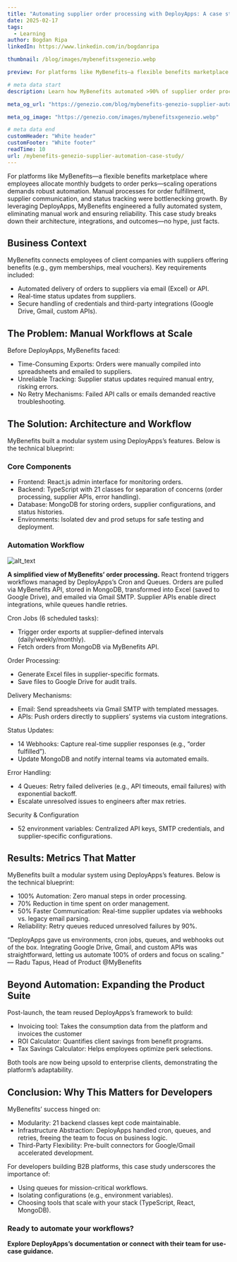 ```yaml
---
title: "Automating supplier order processing with DeployApps: A case study of MyBenefits"
date: 2025-02-17
tags:
  - Learning
author: Bogdan Ripa
linkedIn: https://www.linkedin.com/in/bogdanripa

thumbnail: /blog/images/mybenefitsxgenezio.webp

preview: For platforms like MyBenefits—a flexible benefits marketplace where employees allocate monthly budgets to order perks—scaling operations demands robust automation. Manual processes for order fulfillment, supplier communication, and status tracking were bottlenecking growth. By leveraging DeployApps, MyBenefits engineered a fully automated system, eliminating manual work and ensuring reliability. This case study breaks down their architecture, integrations, and outcomes—no hype, just facts.

# meta data start
description: Learn how MyBenefits automated >90% of supplier order processing using DeployApps’s Cron jobs, queues, and TypeScript backend. 70% manual effort reduction. Insights for developers

meta_og_url: "https://genezio.com/blog/mybenefits-genezio-supplier-automation-case-study/"

meta_og_image: "https://genezio.com/images/mybenefitsxgenezio.webp"

# meta data end
customHeader: "White header"
customFooter: "White footer"
readTime: 10
url: /mybenefits-genezio-supplier-automation-case-study/
---
```


For platforms like MyBenefits—a flexible benefits marketplace where employees allocate monthly budgets to order perks—scaling operations demands robust automation. Manual processes for order fulfillment, supplier communication, and status tracking were bottlenecking growth. By leveraging DeployApps, MyBenefits engineered a fully automated system, eliminating manual work and ensuring reliability. This case study breaks down their architecture, integrations, and outcomes—no hype, just facts.

## Business Context

MyBenefits connects employees of client companies with suppliers offering benefits (e.g., gym memberships, meal vouchers). Key requirements included:

- Automated delivery of orders to suppliers via email (Excel) or API.
- Real-time status updates from suppliers.
- Secure handling of credentials and third-party integrations (Google Drive, Gmail, custom APIs).

## The Problem: Manual Workflows at Scale

Before DeployApps, MyBenefits faced:

- Time-Consuming Exports: Orders were manually compiled into spreadsheets and emailed to suppliers.
- Unreliable Tracking: Supplier status updates required manual entry, risking errors.
- No Retry Mechanisms: Failed API calls or emails demanded reactive troubleshooting.

## The Solution: Architecture and Workflow

MyBenefits built a modular system using DeployApps’s features. Below is the technical blueprint:

### Core Components

- Frontend: React.js admin interface for monitoring orders.
- Backend: TypeScript with 21 classes for separation of concerns (order processing, supplier APIs, error handling).
- Database: MongoDB for storing orders, supplier configurations, and status histories.
- Environments: Isolated dev and prod setups for safe testing and deployment.

### Automation Workflow

![alt_text](/posts/mybenefits1.webp)

**A simplified view of MyBenefits’ order processing.**
React frontend triggers workflows managed by DeployApps’s Cron and Queues. Orders are pulled via MyBenefits API, stored in MongoDB, transformed into Excel (saved to Google Drive), and emailed via Gmail SMTP. Supplier APIs enable direct integrations, while queues handle retries.

Cron Jobs (6 scheduled tasks):

- Trigger order exports at supplier-defined intervals (daily/weekly/monthly).
- Fetch orders from MongoDB via MyBenefits API.

Order Processing:

- Generate Excel files in supplier-specific formats.
- Save files to Google Drive for audit trails.

Delivery Mechanisms:

- Email: Send spreadsheets via Gmail SMTP with templated messages.
- APIs: Push orders directly to suppliers’ systems via custom integrations.

Status Updates:

- 14 Webhooks: Capture real-time supplier responses (e.g., “order fulfilled”).
- Update MongoDB and notify internal teams via automated emails.

Error Handling:

- 4 Queues: Retry failed deliveries (e.g., API timeouts, email failures) with exponential backoff.
- Escalate unresolved issues to engineers after max retries.

Security & Configuration

- 52 environment variables: Centralized API keys, SMTP credentials, and supplier-specific configurations.

## Results: Metrics That Matter

MyBenefits built a modular system using DeployApps’s features. Below is the technical blueprint:

- 100% Automation: Zero manual steps in order processing.
- 70% Reduction in time spent on order management.
- 50% Faster Communication: Real-time supplier updates via webhooks vs. legacy email parsing.
- Reliability: Retry queues reduced unresolved failures by 90%.

“DeployApps gave us environments, cron jobs, queues, and webhooks out of the box. Integrating Google Drive, Gmail, and custom APIs was straightforward, letting us automate 100% of orders and focus on scaling.”
— Radu Tapus, Head of Product @MyBenefits

## Beyond Automation: Expanding the Product Suite

Post-launch, the team reused DeployApps’s framework to build:

- Invoicing tool: Takes the consumption data from the platform and invoices the customer
- ROI Calculator: Quantifies client savings from benefit programs.
- Tax Savings Calculator: Helps employees optimize perk selections.

Both tools are now being upsold to enterprise clients, demonstrating the platform’s adaptability.

## Conclusion: Why This Matters for Developers

MyBenefits’ success hinged on:

- Modularity: 21 backend classes kept code maintainable.
- Infrastructure Abstraction: DeployApps handled cron, queues, and retries, freeing the team to focus on business logic.
- Third-Party Flexibility: Pre-built connectors for Google/Gmail accelerated development.

For developers building B2B platforms, this case study underscores the importance of:

- Using queues for mission-critical workflows.
- Isolating configurations (e.g., environment variables).
- Choosing tools that scale with your stack (TypeScript, React, MongoDB).

### Ready to automate your workflows?

**Explore DeployApps’s documentation or connect with their team for use-case guidance.**
